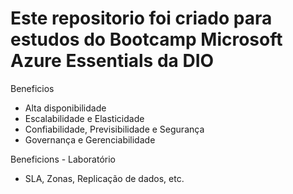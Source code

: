 # Este repositorio foi criado para estudos do Bootcamp Microsoft Azure Essentials da DIO 

Beneficios
- Alta disponibilidade
- Escalabilidade e Elasticidade
- Confiabilidade, Previsibilidade e Segurança
- Governança e Gerenciabilidade

Beneficions - Laboratório
- SLA, Zonas, Replicação de dados, etc.

